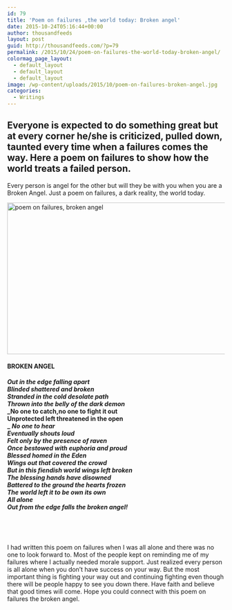 ```yaml
---
id: 79
title: 'Poem on failures ,the world today: Broken angel'
date: 2015-10-24T05:16:44+00:00
author: thousandfeeds
layout: post
guid: http://thousandfeeds.com/?p=79
permalink: /2015/10/24/poem-on-failures-the-world-today-broken-angel/
colormag_page_layout:
  - default_layout
  - default_layout
  - default_layout
image: /wp-content/uploads/2015/10/poem-on-failures-broken-angel.jpg
categories:
  - Writings
---
```

## Everyone is expected to do something great but at every corner he/she is criticized, pulled down, taunted every time when a failures comes the way. Here a poem on failures to show how the world treats a failed person.

Every person is angel for the other but will they be with you when you are a Broken Angel. Just a poem on failures, a dark reality, the world today.

[<img class="alignnone size-full wp-image-766" src="http://web.archive.org/web/20151128135858im_/http://192.168.78.135:8000/wp-content/uploads/2015/10/poem-on-failures-broken-angel.jpg" alt="poem on failures, broken angel" width="600" height="350" />](http://web.archive.org/web/20151128135858/http://192.168.78.135:8000/wp-content/uploads/2015/10/poem-on-failures-broken-angel.jpg)

#### BROKEN ANGEL

**_Out in the edge falling apart_**  
**_Blinded shattered and broken  
Stranded in the cold desolate path  
Thrown into the belly of the dark demon_**  
**_No one to catch,no one to fight it out  
Unprotected left threatened in the open  
_** **_No one to hear_**  
**_Eventually shouts loud_**  
**_Felt only by the presence of raven_**  
**_Once bestowed with euphoria and proud  
Blessed homed in the Eden_**  
**_Wings out that covered the crowd  
But in this fiendish world wings left broken  
The blessing hands have disowned  
Battered to the ground the hearts frozen  
The world left it to be own its own_**  
**_All alone_**  
**_Out from the edge falls the broken angel!_**

&nbsp;

&nbsp;

I had written this poem on failures when I was all alone and there was no one to look forward to. Most of the people kept on reminding me of my failures where I actually needed morale support. Just realized every person is all alone when you don’t have success on your way. But the most important thing is fighting your way out and continuing fighting even though there will be people happy to see you down there. Have faith and believe that good times will come. Hope you could connect with this poem on failures the broken angel.